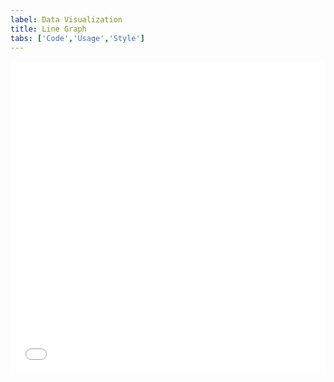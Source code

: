 ```yaml
---
label: Data Visualization
title: Line Graph
tabs: ['Code','Usage','Style']
---
```


<iframe height='500' scrolling='no' title='Line Graph' src='//codepen.io/team/carbon/embed/brLogb/?height=300&theme-id=30962&default-tab=result&embed-version=2' frameborder='no' allowtransparency='true' allowfullscreen='true' style='width: 100%;'>See the Pen <a href='https://codepen.io/team/carbon/pen/brLogb/'>Line Graph</a> by Carbon Design System (<a href='https://codepen.io/carbon'>@carbon</a>) on <a href='https://codepen.io'>CodePen</a>.
</iframe>
